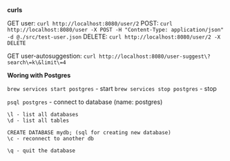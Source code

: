 **curls**

GET user: `curl http://localhost:8080/user/2`
POST: `curl http://localhost:8080/user -X POST -H "Content-Type: application/json" -d @./src/test-user.json`
DELETE: `curl http://localhost:8080/user/2 -X DELETE`

GET user-autosuggestion: `curl http://localhost:8080/user-suggest\?search\=k\&limit\=4`


**Woring with Postgres**

`brew services start postgres` - start
`brew services stop postgres` - stop

`psql postgres` - connect to database (name: postgres)
```
\l - list all databases
\d - list all tables

CREATE DATABASE mydb; (sql for creating new database)
\c - reconnect to another db

\q - quit the database
```